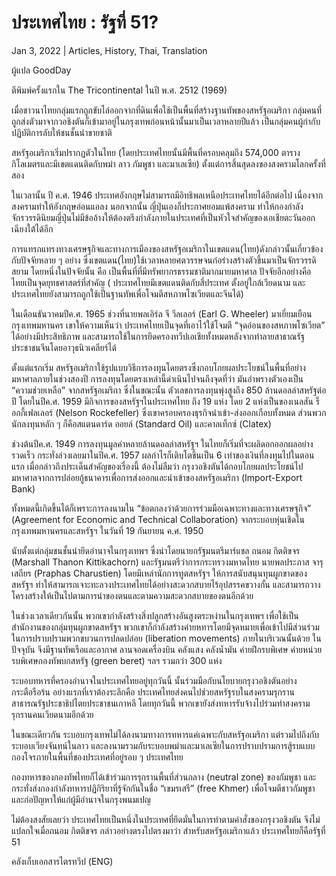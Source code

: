 # ประเทศไทย : รัฐที่ 51?

Jan 3, 2022 | Articles, History, Thai, Translation





ผู้แปล GoodDay

ตีพิมพ์ครั้งแรกใน The Tricontinental ในปี พ.ศ. 2512 (1969)

เมื่อชาวนาไทยกลุ่มแรกถูกขับไล่ออกจากที่ดินเพื่อใช้เป็นพื้นที่สร้างฐานทัพของสหรัฐอเมริกา กลุ่มคนที่ถูกส่งตัวมาจากวอชิงตันก็เข้ามาอยู่ในกรุงเทพก่อนหน้านั้นมาเป็นเวลาหลายปีแล้ว เป็นกลุ่มคนผู้กำกับปฏิบัติการลับให้ชนชั้นนำขายชาติ

สหรัฐอเมริกาเริ่มปรากฏตัวในไทย (โดยประเทศไทยนั้นมีพื้นที่ครอบคลุมถึง 574,000 ตารางกิโลเมตรและมีเขตแดนติดกับพม่า ลาว กัมพูชา และมาเลเซีย) ตั้งแต่การสิ้นสุดลงของสงครามโลกครั้งที่สอง

ในเวลานั้น ปี ค.ศ. 1946 ประเทศอังกฤษไม่สามารถมีอิทธิพลเหนือประเทศไทยได้อีกต่อไป เนื่องจากสงครามทำให้อังกฤษอ่อนแอลง นอกจากนั้น ญี่ปุ่นเองก็ประกาศยอมแพ้สงคราม ทำให้กองกำลังจักรวรรดินิยมญี่ปุ่นไม่มีข้ออ้างให้ต้องตรึงกำลังภายในประเทศที่เป็นหัวใจสำคัญของเอเชียตะวันออกเฉียงใต้ได้อีก

การแทรกแทรงทางเศรษฐกิจและทางการเมืองของสหรัฐอเมริกาในเขตแดน(ไทย)ดังกล่าวนั้นเกี่ยวข้องกับปัจจัยหลาย ๆ อย่าง ซึ่งเขตแดน(ไทย)ใช้เวลาหลายศตวรรษจนก่อร่างสร้างตัวขึ้นมาเป็นจักรวรรดิสยาม โดยหนึ่งในปัจจัยนั้น คือ เป็นพื้นที่ที่มีทรัพยากรธรรมชาติมากมายมหาศาล ปัจจัยอีกอย่างคือ ไทยเป็นจุดยุทธศาสตร์ที่สำคัญ ( ประเทศไทยมีเขตแดนติดกับสี่ประเทศ ตั้งอยู่ใกล้เวียดนาม และประเทศไทยยังสามารถถูกใช้เป็นฐานทัพเพื่อโจมตีสหภาพโซเวียตและจีนได้)

ในเดือนธันวาคมปีค.ศ. 1965 ช่วงที่นายพลเอิร์ล จี วีลเลอร์ (Earl G. Wheeler) มาเยี่ยมเยือนกรุงเทพมหานคร เขาให้ความเห็นว่า ประเทศไทยเป็นจุดที่เอาไว้ใช้โจมตี “จุดอ่อนของสหภาพโซเวียต” ได้อย่างมีประสิทธิภาพ และสามารถใช้ในการยึดครองทวีปเอเชียทั้งหมดหลังจากทำลายสาธาณรัฐประชาชนจีนโดยอาวุธนิวเคลียร์ได้

ตั้งแต่แรกเริ่ม สหรัฐอเมริกาใช้รูปแบบวิธีการลงทุนโดยตรงซึ่งกอบโกยผลประโยชน์ในพื้นที่อย่างมหาศาลภายในช่วงสองปี การลงทุนโดยตรงเหล่านี้ดำเนินไปจนถึงจุดที่ว่า มันอำพรางตัวเองเป็น “ความช่วยเหลือ” จากสหรัฐอเมริกา ซึ่งในขณะนั้น ตัวเลขการลงทุนพุ่งสูงถึง 850 ล้านดอลล่าสหรัฐต่อปี โดยในปีค.ศ. 1959 มีกิจการของสหรัฐฯในประเทศไทย ถึง 19 แห่ง โดย 2 แห่งเป็นของเนลสัน ร็อกกี้เฟลเลอร์ (Nelson Rockefeller) ซึ่งเขาครอบครองธุรกิจนำเข้า-ส่งออกเกือบทั้งหมด ส่วนพวกนักลงทุนหลัก ๆ ก็คือสแตนดาร์ด ออยล์ (Standard Oil) และคาลเท็กซ์ (Clatex)

ช่วงต้นปีค.ศ. 1949 การลงทุนมูลค่าหลายล้านดอลล่าสหรัฐฯ ในไทยก็เริ่มที่จะผลิดอกออกผลอย่างรวดเร็ว กระทั่งล่วงเลยมาในปีค.ศ. 1957 ผลกำไรก็เติบโตขึ้นเป็น 6 เท่าของเงินที่ลงทุนไปในตอนแรก เมื่อกล่าวถึงประเด็นสำคัญของเรื่องนี้ ต้องไม่ลืมว่า กรุงวอชิงตันได้กอบโกยผลประโยชน์ไปมหาศาลจากการปล่อยกู้ธนาคารเพื่อการส่งออกและนำเข้าของสหรัฐอเมริกา (Import-Export Bank)

ทั้งหมดนี้เกิดขึ้นได้ก็เพราะการลงนามใน “ข้อตกลงว่าด้วยการร่วมมือเฉพาะทางและทางเศรษฐกิจ” (Agreement for Economic and Technical Collaboration) จากระบอบหุ่นเชิดในกรุงเทพมหานครและสหรัฐฯ ในวันที่ 19 กันยายน ค.ศ. 1950



นับตั้งแต่กลุ่มชนชั้นนำยึดอำนาจในกรุงเทพฯ ซึ่งนำโดยนายกรัฐมนตรีมาร์แชล ถนอม กิตติขจร (Marshall Thanon Kittikachorn) และรัฐมนตรีว่าการกระทรวงมหาดไทย นายพลประภาส จารุเสถียร (Praphas Charustien) โดยมีเหล่านักการทูตสหรัฐฯ ให้การสนับสนุนทุนผูกขาดของสหรัฐฯ ทำให้สามารถเจาะทะลวงประเทศไทยได้อย่างสะดวกสบายไร้อุปสรรคขวางกั้น และสามารถวางโครงสร้างให้เป็นไปตามการนำของตนและตามความสะดวกสบายของตนอีกด้วย

ในช่วงเวลาเดียวกันนั้น พวกเขากำลังสร้างสิ่งปลูกสร้างอันสูงตระหง่านในกรุงเทพฯ เพื่อใช้เป็นสำนักงานของกลุ่มทุนผูกขาดสหรัฐฯ พวกเขาก็กำลังสร้างค่ายหทารโดยมีจุดหมายเพื่อเข้าไปมีส่วนร่วมในการปราบปรามพวกขบวนการปลดปล่อย (liberation movements) ภายในบริเวณนั้นด้วย ในปัจจุบัน จึงมีฐานทัพเรือและอากาศ ลานจอดเครื่องบิน คลังแสง คลังน้ำมัน ค่ายฝึกรบพิเศษ ค่ายหน่วยรบพิเศษกองทัพบกสหรัฐ (green beret) ฯลฯ รวมกว่า 300 แห่ง 

ระบอบทหารที่ครองอำนาจในประเทศไทยอยู่ทุกวันนี้ นั้นร่วมมือกับนโยบายกรุงวอชิงตันอย่างกระตือรือร้น อย่างแรกที่เราต้องระลึกคือ ประเทศไทยส่งคนไปช่วยสหรัฐรบในสงครามรุกรานสาธารณรัฐประชาธิปไตยประชาชนเกาหลี โดยทุกวันนี้ พวกเขายังส่งทหารรับจ้างไปร่วมทำสงครามรุกรานคนเวียดนามอีกด้วย

ในขณะเดียวกัน ระบอบกรุงเทพไม่ได้ลงนามทางการทหารแค่เฉพาะกับสหรัฐอเมริกา แต่รวมไปถึงกับระบอบเวียงจันทน์ในลาว และลงนามรวมกับระบอบพม่าและมาเลเซียในการปราบปรามการสู้รบแบบกองโจรภายในพื้นที่ของประเทศที่อยู่รอบ ๆ ประเทศไทย

กองทหารของกองทัพไทยก็ได้เข้าร่วมการรุกรานพื้นที่ส่วนกลาง (neutral zone) ของกัมพูชา และกระทั่งส่งกองกำลังทหารปฏิกิริยาที่รู้จักกันในชื่อ “เขมรเสรี” (free Khmer) เพื่อโจมตีชาวกัมพูชาและก่อปัญหาให้แก่ผู้มีอำนาจในกรุงพนมเปญ

ไม่ต้องสงสัยเลยว่า ประเทศไทยเป็นหนึ่งในประเทศที่ยึดมั่นในการทำตามคำสั่งของกรุงวอชิงตัน จึงไม่แปลกใจเมื่อถนอม กิตติขจร กล่าวอย่างตรงไปตรงมาว่า สำหรับสหรัฐอเมริกาแล้ว ประเทศไทยก็คือรัฐที่ 51

คลังเก็บเอกสารไตรทวีป (ENG)